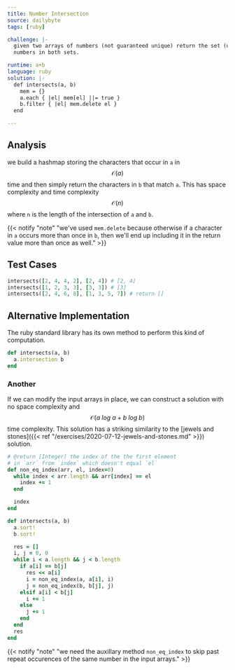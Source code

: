 ```yaml
---
title: Number Intersection
source: dailybyte
tags: [ruby]

challenge: |-
  given two arrays of numbers (not guaranteed unique) return the set (unique) of
  numbers in both sets.

runtime: a+b
language: ruby
solution: |-
  def intersects(a, b)
    mem = {}
    a.each { |el| mem[el] ||= true }
    b.filter { |el| mem.delete el }
  end

---
```


## Analysis
we build a hashmap storing the characters that occur in `a` in $$\mathcal{O}(a)$$
time and then simply return the characters in `b` that match `a`. This has space
complexity and time complexity $$\mathcal{O}(n)$$ where `n` is the length of the
intersection of `a` and `b`.

{{< notify "note" "we've used `mem.delete` because otherwise if a character in `a` occurs more than once in `b`, then we'll end up including it in the return value more than once as well." >}}

## Test Cases
```ruby
intersects([2, 4, 4, 2], [2, 4]) # [2, 4]
intersects([1, 2, 3, 3], [3, 3]) # [3]
intersects([2, 4, 6, 8], [1, 3, 5, 7]) # return []
```

## Alternative Implementation
The ruby standard library has its own method to perform this kind of computation.

```ruby
def intersects(a, b)
  a.intersection b
end
```

### Another
If we can modify the input arrays in place, we can construct a solution with no space
complexity and $$\mathcal{O}(a \; log \; a + b \; log \; b)$$ time complexity. This
solution has a striking similarity to the [jewels and stones]({{< ref
"/exercises/2020-07-12-jewels-and-stones.md" >}}) solution.

```ruby
# @return [Integer] the index of the the first element
# in `arr` from `index` which doesn't equal `el`
def non_eq_index(arr, el, index=0)
  while index < arr.length && arr[index] == el
    index += 1
  end

  index
end

def intersects(a, b)
  a.sort!
  b.sort!

  res = []
  i, j = 0, 0
  while i < a.length && j < b.length
    if a[i] == b[j]
      res << a[i]
      i = non_eq_index(a, a[i], i)
      j = non_eq_index(b, b[j], j)
    elsif a[i] < b[j]
      i += 1
    else
      j += 1
    end
  end
  res
end
```

{{< notify "note" "we need the auxillary method `non_eq_index` to skip past repeat occurences of the same number in the input arrays." >}}
